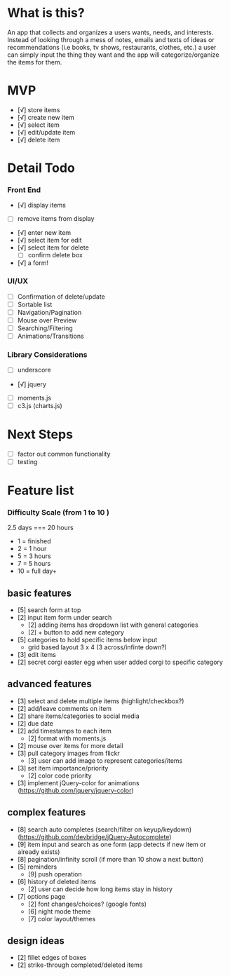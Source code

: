 # What is this?
An app that collects and organizes a users wants, needs, and interests. Instead of looking through a mess of notes, emails and texts of ideas or recommendations (i.e books, tv shows, restaurants, clothes, etc.) a user can simply input the thing they want and the app will categorize/organize the items for them.

# MVP
- [√] store items
- [√] create new item
- [√] select item
- [√] edit/update item
- [√] delete item

# Detail Todo
### Front End
- [√] display items
- [ ] remove items from display
- [√] enter new item
- [√] select item for edit
- [√] select item for delete
  - [ ] confirm delete box
- [√] a form!

### UI/UX
- [ ] Confirmation of delete/update
- [ ] Sortable list
- [ ] Navigation/Pagination
- [ ] Mouse over Preview
- [ ] Searching/Filtering
- [ ] Animations/Transitions

### Library Considerations
- [ ] underscore
- [√] jquery
- [ ] moments.js
- [ ] c3.js (charts.js)

# Next Steps
- [ ] factor out common functionality
- [ ] testing

# Feature list
### Difficulty Scale (from 1 to 10 )
 2.5 days === 20 hours
- 1 = finished 
- 2 = 1 hour
- 5 = 3 hours
- 7 = 5 hours
- 10 = full day+

## basic features
- [5] search form at top
- [2] input item form under search
  - [2] adding items has dropdown list with general categories
  - [2] + button to add new category
- [5] categories to hold specific items below input
  - grid based layout 3 x 4 (3 across/infinte down?)
- [3] edit items
- [2] secret corgi easter egg when user added corgi to specific category

## advanced features
- [3] select and delete multiple items (highlight/checkbox?)
- [2] add/leave comments on item
- [2] share items/categories to social media
- [2] due date
- [2] add timestamps to each item
  - [2] format with moments.js
- [2] mouse over items for more detail
- [3] pull category images from flickr
  - [3] user can add image to represent categories/items
- [3] set item importance/priority
  - [2] color code priority
- [3] implement jQuery-color for animations (https://github.com/jquery/jquery-color)

## complex features
- [8] search auto completes (search/filter on keyup/keydown) (https://github.com/devbridge/jQuery-Autocomplete)
- [9] item input and search as one form (app detects if new item or already exists)
- [8] pagination/infinity scroll (if more than 10 show a next button)
- [5] reminders 
  - [9] push operation
- [6] history of deleted items
  - [2] user can decide how long items stay in history
- [7] options page
  - [2] font changes/choices? (google fonts)
  - [6] night mode theme
  - [7] color layout/themes

 ## design ideas
- [2] fillet edges of boxes
- [2] strike-through completed/deleted items